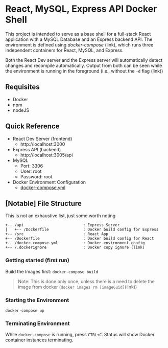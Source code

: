 # React, MySQL, Express API Docker Shell

This project is intended to serve as a base shell for a full-stack React application with a MySQL Database and an Express backend API. The environment is defined using *docker-compose* (link), which runs three independent containers for React, MySQL, and Express.

Both the React Dev server and the Express server will automatically detect changes and recompile automatically. Output from both can be seen while the environment is running in the foreground (i.e., without the `-d` flag (link))

## Requisites
* Docker
* npm
* nodeJS

## Quick Reference
* React Dev Server (frontend)
  * http://localhost:3000
* Express API (backend)
  * http://localhost:3005/api
* MySQL
  * Port: 3306
  * User: root
  * Password: root
* Docker Environment Configuration
  * [docker-compose.yml](docker-compose.yml)

## [Notable] File Structure
This is not an exhaustive list, just some worth noting

```
+-- /api                          : Express Server 
|   +-- /Dockerfile               : Docker build config for Express
+-- /src                          : React App
+-- /Dockerfile                   : Docker build config for React
+-- /docker-compose.yml           : Docker environment config
+-- /.dockerignore                : Docker copy ignore (link)
```

### Getting started (first run)
Build the Images first: `docker-compose build`
> Note: This is done only once, unless there is a need to delete the image from docker (`docker images rm [imageGuid]`(link))

### Starting the Environment
`docker-compose up`

### Terminating Environment
While `docker-compose` is running, press `CTRL+C`. Status will show Docker container instances terminating.